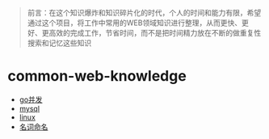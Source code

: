 > 前言：在这个知识爆炸和知识碎片化的时代，个人的时间和能力有限，希望通过这个项目，将工作中常用的WEB领域知识进行整理，从而更快、更好、更高效的完成工作，节省时间，而不是把时间精力放在不断的做重复性搜索和记忆这些知识

# common-web-knowledge
 - [go并发](https://github.com/laijinhang/personal-notes/tree/master/go%E5%B9%B6%E5%8F%91)
 - [mysql](https://github.com/laijinhang/personal-notes/tree/master/mysql)
 - [linux](https://github.com/laijinhang/personal-notes/tree/master/linux)
 - [名词命名](https://github.com/laijinhang/personal-notes/tree/master/名词命名)
